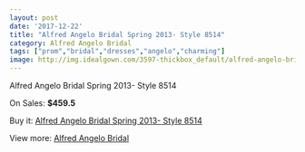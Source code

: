 ```yaml
---
layout: post
date: '2017-12-22'
title: "Alfred Angelo Bridal Spring 2013- Style 8514"
category: Alfred Angelo Bridal
tags: ["prom","bridal","dresses","angelo","charming"]
image: http://img.idealgown.com/3597-thickbox_default/alfred-angelo-bridal-spring-2013-style-8514.jpg
---
```

Alfred Angelo Bridal Spring 2013- Style 8514

On Sales: **$459.5**
<a href="https://www.idealgown.com/en/alfred-angelo-bridal/1703-alfred-angelo-bridal-spring-2013-style-8514.html"><amp-img layout="responsive" width="600" height="600" src="//img.idealgown.com/3597-thickbox_default/alfred-angelo-bridal-spring-2013-style-8514.jpg" alt="Alfred Angelo Bridal Spring 2013- Style 8514 0" /></a>
<a href="https://www.idealgown.com/en/alfred-angelo-bridal/1703-alfred-angelo-bridal-spring-2013-style-8514.html"><amp-img layout="responsive" width="600" height="600" src="//img.idealgown.com/3599-thickbox_default/alfred-angelo-bridal-spring-2013-style-8514.jpg" alt="Alfred Angelo Bridal Spring 2013- Style 8514 1" /></a>
<a href="https://www.idealgown.com/en/alfred-angelo-bridal/1703-alfred-angelo-bridal-spring-2013-style-8514.html"><amp-img layout="responsive" width="600" height="600" src="//img.idealgown.com/3598-thickbox_default/alfred-angelo-bridal-spring-2013-style-8514.jpg" alt="Alfred Angelo Bridal Spring 2013- Style 8514 2" /></a>

Buy it: [Alfred Angelo Bridal Spring 2013- Style 8514](https://www.idealgown.com/en/alfred-angelo-bridal/1703-alfred-angelo-bridal-spring-2013-style-8514.html "Alfred Angelo Bridal Spring 2013- Style 8514")

View more: [Alfred Angelo Bridal](https://www.idealgown.com/en/28-alfred-angelo-bridal "Alfred Angelo Bridal")